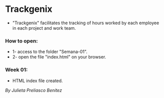 # Trackgenix
- "Trackgenix" facilitates the tracking of hours worked by each employee in each project and work team.
### How to open:
- 1- access to the folder "Semana-01".
- 2- open the file "index.html" on your browser.

### Week 01:
- HTML index file created.

_By Julieta Preliasco Benítez_